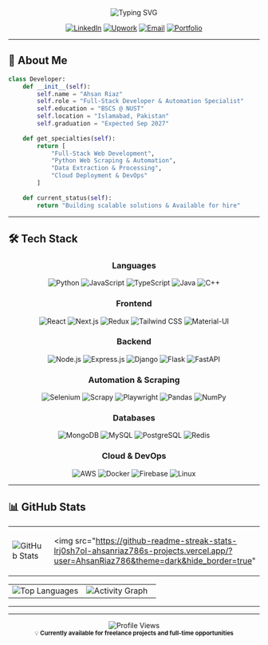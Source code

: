 <!-- Header Banner -->
<div align="center">
  <img src="https://readme-typing-svg.herokuapp.com?font=JetBrains+Mono&size=28&duration=3000&pause=1000&color=3B82F6&center=true&vCenter=true&width=600&lines=Full-Stack+Developer;Python+Automation+Expert;Top+Rated+Upwork+Freelancer;NUST+Computer+Science" alt="Typing SVG" />
</div>

<div align="center">
  
[![LinkedIn](https://img.shields.io/badge/LinkedIn-0077B5?style=for-the-badge&logo=linkedin&logoColor=white)](https://www.linkedin.com/in/ahsan-riaz-1254992a3/)
[![Upwork](https://img.shields.io/badge/Upwork-6FDA44?style=for-the-badge&logo=upwork&logoColor=white)](https://www.upwork.com/freelancers/~01d4988598a9368ee5)
[![Email](https://img.shields.io/badge/Email-D14836?style=for-the-badge&logo=gmail&logoColor=white)](mailto:ahsanriaz8000@gmail.com)
[![Portfolio](https://img.shields.io/badge/Portfolio-000000?style=for-the-badge&logo=github&logoColor=white)](https://www.riaz.live)

</div>

---

## 🚀 **About Me**

```python
class Developer:
    def __init__(self):
        self.name = "Ahsan Riaz"
        self.role = "Full-Stack Developer & Automation Specialist"
        self.education = "BSCS @ NUST"
        self.location = "Islamabad, Pakistan"
        self.graduation = "Expected Sep 2027"
        
    def get_specialties(self):
        return [
            "Full-Stack Web Development",
            "Python Web Scraping & Automation", 
            "Data Extraction & Processing",
            "Cloud Deployment & DevOps"
        ]
    
    def current_status(self):
        return "Building scalable solutions & Available for hire"
```

---

## 🛠️ **Tech Stack**

<div align="center">

### **Languages**
![Python](https://img.shields.io/badge/Python-3776AB?style=for-the-badge&logo=python&logoColor=white)
![JavaScript](https://img.shields.io/badge/JavaScript-F7DF1E?style=for-the-badge&logo=javascript&logoColor=black)
![TypeScript](https://img.shields.io/badge/TypeScript-007ACC?style=for-the-badge&logo=typescript&logoColor=white)
![Java](https://img.shields.io/badge/Java-ED8B00?style=for-the-badge&logo=java&logoColor=white)
![C++](https://img.shields.io/badge/C++-00599C?style=for-the-badge&logo=cplusplus&logoColor=white)

### **Frontend**
![React](https://img.shields.io/badge/React-20232A?style=for-the-badge&logo=react&logoColor=61DAFB)
![Next.js](https://img.shields.io/badge/Next.js-000000?style=for-the-badge&logo=nextdotjs&logoColor=white)
![Redux](https://img.shields.io/badge/Redux-593D88?style=for-the-badge&logo=redux&logoColor=white)
![Tailwind CSS](https://img.shields.io/badge/Tailwind_CSS-38B2AC?style=for-the-badge&logo=tailwind-css&logoColor=white)
![Material-UI](https://img.shields.io/badge/Material--UI-0081CB?style=for-the-badge&logo=material-ui&logoColor=white)

### **Backend**
![Node.js](https://img.shields.io/badge/Node.js-43853D?style=for-the-badge&logo=node.js&logoColor=white)
![Express.js](https://img.shields.io/badge/Express.js-404D59?style=for-the-badge)
![Django](https://img.shields.io/badge/Django-092E20?style=for-the-badge&logo=django&logoColor=white)
![Flask](https://img.shields.io/badge/Flask-000000?style=for-the-badge&logo=flask&logoColor=white)
![FastAPI](https://img.shields.io/badge/FastAPI-005571?style=for-the-badge&logo=fastapi)

### **Automation & Scraping**
![Selenium](https://img.shields.io/badge/Selenium-43B02A?style=for-the-badge&logo=selenium&logoColor=white)
![Scrapy](https://img.shields.io/badge/Scrapy-60A839?style=for-the-badge&logo=scrapy&logoColor=white)
![Playwright](https://img.shields.io/badge/Playwright-2EAD33?style=for-the-badge&logo=playwright&logoColor=white)
![Pandas](https://img.shields.io/badge/Pandas-150458?style=for-the-badge&logo=pandas&logoColor=white)
![NumPy](https://img.shields.io/badge/Numpy-013243?style=for-the-badge&logo=numpy&logoColor=white)

### **Databases**
![MongoDB](https://img.shields.io/badge/MongoDB-4EA94B?style=for-the-badge&logo=mongodb&logoColor=white)
![MySQL](https://img.shields.io/badge/MySQL-005C84?style=for-the-badge&logo=mysql&logoColor=white)
![PostgreSQL](https://img.shields.io/badge/PostgreSQL-316192?style=for-the-badge&logo=postgresql&logoColor=white)
![Redis](https://img.shields.io/badge/Redis-DC382D?style=for-the-badge&logo=redis&logoColor=white)

### **Cloud & DevOps**
![AWS](https://img.shields.io/badge/AWS-232F3E?style=for-the-badge&logo=amazon-aws&logoColor=white)
![Docker](https://img.shields.io/badge/Docker-2496ED?style=for-the-badge&logo=docker&logoColor=white)
![Firebase](https://img.shields.io/badge/Firebase-FFCA28?style=for-the-badge&logo=firebase&logoColor=black)
![Linux](https://img.shields.io/badge/Linux-FCC624?style=for-the-badge&logo=linux&logoColor=black)

</div>

---

## 📊 **GitHub Stats**

<div align="center">

<table>
<tr>
<td width="50%">

<img src="https://github-readme-stats.vercel.app/api?username=AhsanRiaz786&show_icons=true&theme=tokyonight&hide_border=true&count_private=true&include_all_commits=true" alt="GitHub Stats" />

</td>
<td width="50%">

<img src="https://github-readme-streak-stats-lrj0sh7ol-ahsanriaz786s-projects.vercel.app/?user=AhsanRiaz786&theme=dark&hide_border=true" 

</td>
</tr>
</table>

<table>
<tr>
<td width="50%">

<img src="https://github-readme-stats.vercel.app/api/top-langs/?username=AhsanRiaz786&layout=compact&theme=tokyonight&hide_border=true&langs_count=8&exclude_repo=AhsanRiaz786" alt="Top Languages" />

</td>
<td width="50%">

<img src="https://github-readme-activity-graph.vercel.app/graph?username=AhsanRiaz786&theme=tokyo-night&hide_border=true&custom_title=Contribution%20Activity" alt="Activity Graph" />

</td>
</tr>
</table>

</div>

---

---

<div align="center">
  <img src="https://komarev.com/ghpvc/?username=AhsanRiaz786&color=3B82F6&style=for-the-badge&label=PROFILE+VIEWS" alt="Profile Views" />
</div>

<div align="center">
  <sub>💡 <strong>Currently available for freelance projects and full-time opportunities</strong></sub>
</div>
